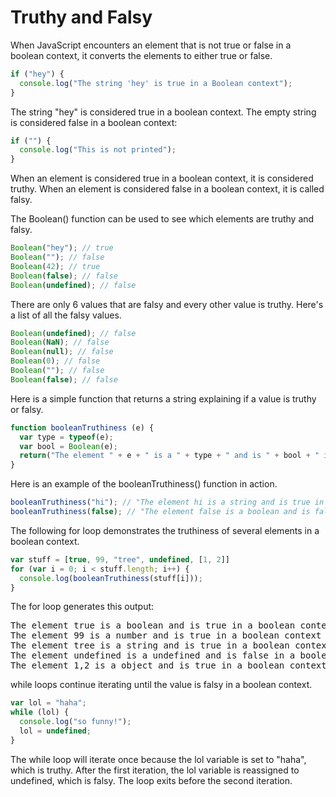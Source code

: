 # Truthy and Falsy

When JavaScript encounters an element that is not true or false in a boolean context, it converts the elements to either true or false.

```javascript
if ("hey") {
  console.log("The string 'hey' is true in a Boolean context");
}
```

The string "hey" is considered true in a boolean context.  The empty string is considered false in a boolean context:

```javascript
if ("") {
  console.log("This is not printed");
}
```

When an element is considered true in a boolean context, it is considered truthy.  When an element is considered false in a boolean context, it is called falsy.

The Boolean() function can be used to see which elements are truthy and falsy.

```javascript
Boolean("hey"); // true
Boolean(""); // false
Boolean(42); // true
Boolean(false); // false
Boolean(undefined); // false
```

There are only 6 values that are falsy and every other value is truthy.  Here's a list of all the falsy values.

```javascript
Boolean(undefined); // false
Boolean(NaN); // false
Boolean(null); // false
Boolean(0); // false
Boolean(""); // false
Boolean(false); // false
```

Here is a simple function that returns a string explaining if a value is truthy or falsy.

```javascript
function booleanTruthiness (e) {
  var type = typeof(e);
  var bool = Boolean(e);
  return("The element " + e + " is a " + type + " and is " + bool + " in a boolean context" )
}
```

Here is an example of the booleanTruthiness() function in action.

```javascript
booleanTruthiness("hi"); // "The element hi is a string and is true in a boolean context"
booleanTruthiness(false); // "The element false is a boolean and is false in a boolean context"
```

The following for loop demonstrates the truthiness of several elements in a boolean context.

```javascript
var stuff = [true, 99, "tree", undefined, [1, 2]]
for (var i = 0; i < stuff.length; i++) {
  console.log(booleanTruthiness(stuff[i]));
}
```

The for loop generates this output:

<pre>
The element true is a boolean and is true in a boolean context
The element 99 is a number and is true in a boolean context
The element tree is a string and is true in a boolean context
The element undefined is a undefined and is false in a boolean context
The element 1,2 is a object and is true in a boolean context
</pre>

while loops continue iterating until the value is falsy in a boolean context.

```javascript
var lol = "haha";
while (lol) {
  console.log("so funny!");
  lol = undefined;
}
```

The while loop will iterate once because the lol variable is set to "haha", which is truthy.  After the first iteration, the lol variable is reassigned to undefined, which is falsy.  The loop exits before the second iteration.

